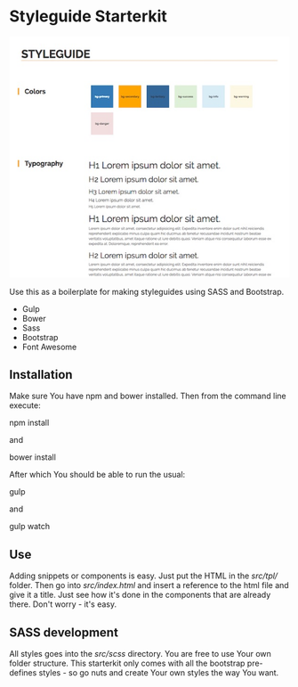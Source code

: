 # Styleguide Starterkit

![Styleguide Starterkit](https://raw.githubusercontent.com/mortennajbjerg/styleguide-starterkit/master/styleguide-starterkit.jpg)

Use this as a boilerplate for making styleguides using SASS and Bootstrap.

* Gulp
* Bower
* Sass
* Bootstrap
* Font Awesome

## Installation

Make sure You have npm and bower installed. Then from the command line execute:

  npm install

and

  bower install

After which You should be able to run the usual:

  gulp

and

  gulp watch

## Use

Adding snippets or components is easy. Just put the HTML in the *src/tpl/* folder. Then go into *src/index.html* and insert a reference to the html file and give it a title. Just see how it's done in the components that are already there. Don't worry - it's easy.

## SASS development

All styles goes into the *src/scss* directory. You are free to use Your own folder structure. This starterkit only comes with all the bootstrap pre-defines styles - so go nuts and create Your own styles the way You want.